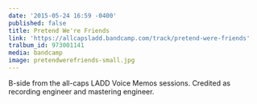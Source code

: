 ```yaml
---
date: '2015-05-24 16:59 -0400'
published: false
title: Pretend We're Friends
link: 'https://allcapsladd.bandcamp.com/track/pretend-were-friends'
tralbum_id: 973001141
media: bandcamp
image: pretendwerefriends-small.jpg
---
```

B-side from the all-caps LADD Voice Memos sessions. Credited as recording engineer and mastering engineer.
